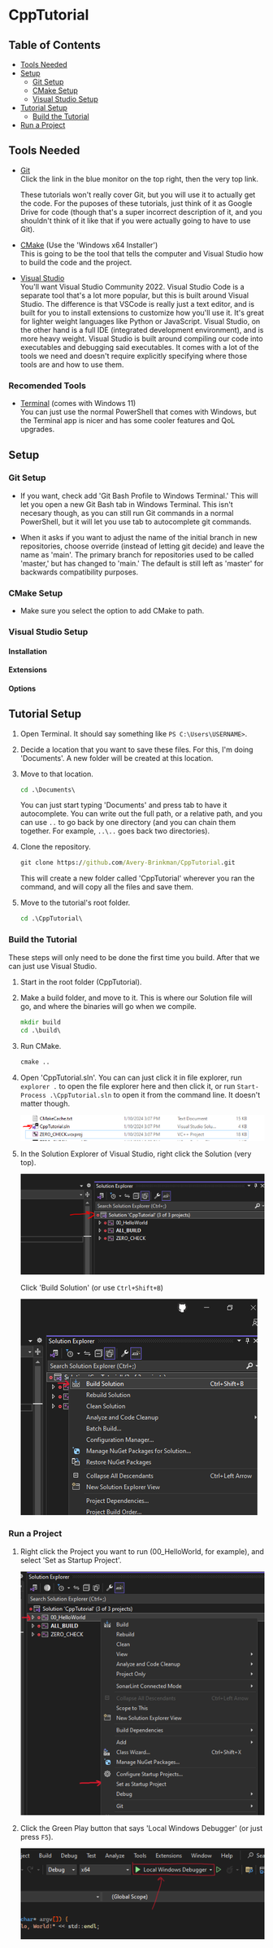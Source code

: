 # CppTutorial

## Table of Contents

- [Tools Needed](#tools-needed)
- [Setup](#setup)
  - [Git Setup](#git-setup)
  - [CMake Setup](#cmake-setup)
  - [Visual Studio Setup](#visual-studio-setup)
- [Tutorial Setup](#tutorial-setup)
  - [Build the Tutorial](#build-the-tutorial)
- [Run a Project](#run-a-project)

## Tools Needed

- [Git](https://git-scm.com/downloads)\
    Click the link in the blue monitor on the top right, then the very top link.

    These tutorials won't really cover Git, but you will use it to actually get the code. For the puposes of these tutorials, just think of it as Google Drive for code (though that's a super incorrect description of it, and you shouldn't think of it like that if you were actually going to have to use Git).
- [CMake](https://cmake.org/download/) (Use the 'Windows x64 Installer')\
    This is going to be the tool that tells the computer and Visual Studio how to build the code and the project.
- [Visual Studio](https://visualstudio.microsoft.com/)\
    You'll want Visual Studio Community 2022. Visual Studio Code is a separate tool that's a lot more popular, but this is built around Visual Studio. The difference is that VSCode is really just a text editor, and is built for you to install extensions to customize how you'll use it. It's great for lighter weight languages like Python or JavaScript. Visual Studio, on the other hand is a full IDE (integrated development environment), and is more heavy weight. Visual Studio is built around compiling our code into executables and debugging said executables. It comes with a lot of the tools we need and doesn't require explicitly specifying where those tools are and how to use them.

### Recomended Tools

- [Terminal](https://apps.microsoft.com/detail/9N0DX20HK701?hl=en-US&gl=US) (comes with Windows 11)\
    You can just use the normal PowerShell that comes with Windows, but the Terminal app is nicer and has some cooler features and QoL upgrades.

## Setup

### Git Setup

- If you want, check add 'Git Bash Profile to Windows Terminal.' This will let you open a new Git Bash tab in Windows Terminal. This isn't necesary though, as you can still run Git commands in a normal PowerShell, but it will let you use tab to autocomplete git commands.

- When it asks if you want to adjust the name of the initial branch in new repositories, choose override (instead of letting git decide) and leave the name as 'main'. The primary branch for repositories used to be called 'master,' but has changed to 'main.' The default is still left as 'master' for backwards compatibility purposes.

### CMake Setup

- Make sure you select the option to add CMake to path.

### Visual Studio Setup

#### Installation

#### Extensions

#### Options

## Tutorial Setup

1. Open Terminal. It should say something like `PS C:\Users\USERNAME>`.
2. Decide a location that you want to save these files. For this, I'm doing 'Documents'. A new folder will be created at this location.
3. Move to that location.

    ```bat
    cd .\Documents\
    ```

    You can just start typing 'Documents' and press tab to have it autocomplete. You can write out the full path, or a relative path, and you can use `..` to go back by one directory (and you can chain them together. For example, `..\..` goes back two directories).

4. Clone the repository.

    ```bat
    git clone https://github.com/Avery-Brinkman/CppTutorial.git
    ```

    This will create a new folder called 'CppTutorial' wherever you ran the command, and will copy all the files and save them.

5. Move to the tutorial's root folder.

    ```bat
    cd .\CppTutorial\
    ```

### Build the Tutorial

These steps will only need to be done the first time you build. After that we can just use Visual Studio.

1. Start in the root folder (CppTutorial).
2. Make a build folder, and move to it. This is where our Solution file will go, and where the binaries will go when we compile.

    ```bat
    mkdir build
    cd .\build\
    ```

3. Run CMake.

    ```bat
    cmake ..
    ```

4. Open 'CppTutorial.sln'. You can can just click it in file explorer, run `explorer .` to open the file explorer here and then click it, or run `Start-Process .\CppTutorial.sln` to open it from the command line. It doesn't matter though.

    ![Solution File](/images/SolutionFile.png)

5. In the Solution Explorer of Visual Studio, right click the Solution (very top).

    ![Solution](/images/Solution.png)

    Click 'Build Solution' (or use `Ctrl+Shift+B`)

    ![Build Solution](/images/BuildSolution.png)

### Run a Project

1. Right click the Project you want to run (00_HelloWorld, for example), and select 'Set as Startup Project'.

    ![Set as Startup Project](/images/SetAsStartup.png)

2. Click the Green Play button that says 'Local Windows Debugger' (or just press `F5`).

    ![Run](/images/Run.png)
